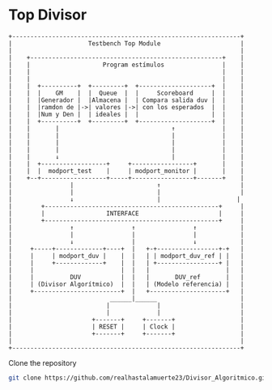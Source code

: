 # Top Divisor
    +---------------------------------------------------------------+
    |                     Testbench Top Module                      |
    |                                                               |
    |    +-----------------------------------------------------+    |
    |    |                    Program estímulos                |    |
    |    |                                                     |    |
    |    |                                                     |    |
    |    |  +----------+  +---------+  +--------------------+  |    |
    |    |  |    GM    |  |  Queue  |  |     Scoreboard     |  |    |
    |    |  |Generador |  |Almacena |  | Compara salida duv |  |    |
    |    |  |ramdon de |->| valores |->| con los esperados  |  |    |
    |    |  |Num y Den |  | ideales |  |                    |  |    |
    |    |  +----------+  +---------+  +--------------------+  |    |
    |    |       |                               ↑             |    |
    |    |       |                               |             |    |
    |    |       |                               |             |    |
    |    |       |                               |             |    |
    |    |       ↓                               |             |    |
    |    |  +------------------+     +-----------------+       |    |
    |    |  |  modport_test    |     | modport_monitor |       |    |
    |    +--+------------------+-----+-----------------+-------+    |
    |                |                       ↑                      |
    |                |                       |                      |
    |                ↓                       |                     |
    |        +------------------------------------------------+     |
    |        |                 INTERFACE                      |     |
    |        +------------------------------------------------+	    |
    |                ↑                ↑                ↑            |
    |                |                |                |            |
    |                ↓                |                ↓            |
    |     +-----+-------------+----+  |   +-+-----------------+-+   |
    |     |     | modport_duv |    |  |   | | modport_duv_ref | |   |
    |     |     +-------------+    |  |   | +-----------------+ |   |
    |     |                        |  |   |                     |   |
    |     |          DUV           |  |   |       DUV_ref       |   |
    |     | (Divisor Algorítmico)  |  |   | (Modelo referencia) |   |
    |     +------------------------+  |   +---------------------+   |
    |                           ______|______                       |
    |                          |             |                      |
    |                          |             |                      |
    |                      +-------+     +-------+                  |
    |                      | RESET |     | Clock |                  |
    |                      +-------+     +-------+                  |
    |                                                               |
    +---------------------------------------------------------------+
    
Clone the repository
```bash
git clone https://github.com/realhastalamuerte23/Divisor_Algoritmico.git
```
